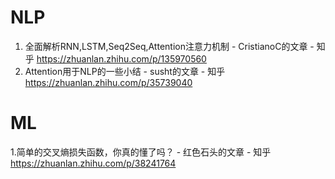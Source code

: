 # NLP
1. 全面解析RNN,LSTM,Seq2Seq,Attention注意力机制 - CristianoC的文章 - 知乎 https://zhuanlan.zhihu.com/p/135970560
2. Attention用于NLP的一些小结 - susht的文章 - 知乎 https://zhuanlan.zhihu.com/p/35739040


# ML
1.简单的交叉熵损失函数，你真的懂了吗？ - 红色石头的文章 - 知乎 https://zhuanlan.zhihu.com/p/38241764
